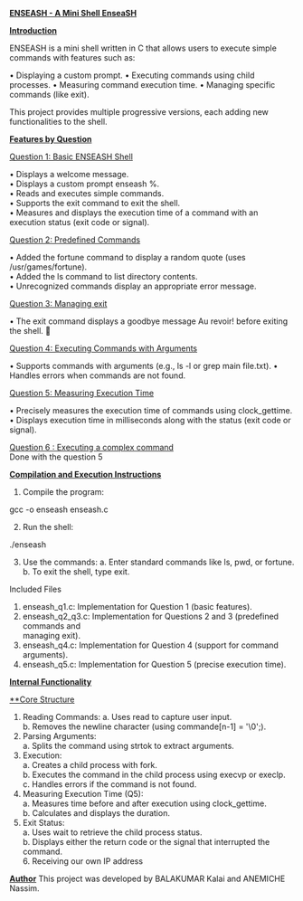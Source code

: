<ins>**ENSEASH - A Mini Shell EnseaSH**</ins>


<ins>**Introduction**</ins>


ENSEASH is a mini shell written in C that allows users to execute simple commands with
features such as:

   •   Displaying a custom prompt.
   •   Executing commands using child processes.
   •   Measuring command execution time.
   •   Managing specific commands (like exit).

This project provides multiple progressive versions, each adding new functionalities to the
shell.




<ins>**Features by Question**</ins>



<ins>Question 1: Basic ENSEASH Shell</ins>  

   •   Displays a welcome message.  
   •   Displays a custom prompt enseash %.  
   •   Reads and executes simple commands.  
   •   Supports the exit command to exit the shell.  
   •   Measures and displays the execution time of a command with an execution status
       (exit code or signal).  
           

<ins>Question 2: Predefined Commands</ins>  

   •   Added the fortune command to display a random quote (uses /usr/games/fortune).  
   •   Added the ls command to list directory contents.  
   •   Unrecognized commands display an appropriate error message.  

<ins>Question 3: Managing exit</ins>  

   •   The exit command displays a goodbye message Au revoir! before exiting the shell.

 
<ins>Question 4: Executing Commands with Arguments</ins>  

   •   Supports commands with arguments (e.g., ls -l or grep main file.txt).
   •   Handles errors when commands are not found.

<ins>Question 5: Measuring Execution Time</ins>  

   •   Precisely measures the execution time of commands using clock_gettime.
   •   Displays execution time in milliseconds along with the status (exit code or signal).

<ins>Question 6 : Executing a complex command</ins>  
   Done with the question 5



<ins>**Compilation and Execution Instructions**</ins>  

   1. Compile the program:

gcc -o enseash enseash.c


   2. Run the shell:

./enseash


   3. Use the commands:
         a. Enter standard commands like ls, pwd, or fortune.
         b. To exit the shell, type exit.



Included Files
   1. enseash_q1.c: Implementation for Question 1 (basic features).  
   2. enseash_q2_q3.c: Implementation for Questions 2 and 3 (predefined commands and  
      managing exit).  
   3. enseash_q4.c: Implementation for Question 4 (support for command arguments).  
   4. enseash_q5.c: Implementation for Question 5 (precise execution time).
      
<ins>**Internal Functionality**</ins>

<ins>**Core Structure

   1. Reading Commands:
          a. Uses read to capture user input.  
          b. Removes the newline character (using commande[n-1] = '\0';).  
   2. Parsing Arguments:  
          a. Splits the command using strtok to extract arguments.  
   3. Execution:  
          a. Creates a child process with fork.  
          b. Executes the command in the child process using execvp or execlp.  
          c. Handles errors if the command is not found.  
   4. Measuring Execution Time (Q5):  
          a. Measures time before and after execution using clock_gettime.  
          b. Calculates and displays the duration.  
   5. Exit Status:  
          a. Uses wait to retrieve the child process status.  
          b. Displays either the return code or the signal that interrupted the command.  
      6. Receiving our own IP address  

<ins>**Author**</ins>
This project was developed by BALAKUMAR Kalai and ANEMICHE Nassim.

